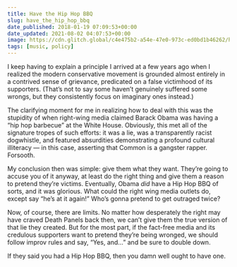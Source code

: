 ```yaml
---
title: Have the Hip Hop BBQ
slug: have_the_hip_hop_bbq
date_published: 2018-01-19 07:09:53+00:00
date_updated: 2021-08-02 04:07:53+00:00
image: https://cdn.glitch.global/c4e475b2-a54e-47e0-973c-ed0bd1b46262/hip-hop-bbq.jpg?v=1669625651678
tags: [music, policy]
---
```

I keep having to explain a principle I arrived at a few years ago when I realized the modern conservative movement is grounded almost entirely in a contrived sense of grievance, predicated on a false victimhood of its supporters. (That’s not to say some haven’t genuinely suffered some wrongs, but they consistently focus on imaginary ones instead.)

The clarifying moment for me in realizing how to deal with this was the stupidity of when right-wing media claimed Barack Obama was having a “hip hop barbecue” at the White House. Obviously, this met all of the signature tropes of such efforts: it was a lie, was a transparently racist dogwhistle, and featured absurdities demonstrating a profound cultural illiteracy — in this case, asserting that Common is a gangster rapper. Forsooth.

My conclusion then was simple: give them what they want. They’re going to accuse you of it anyway, at least do the right thing and give them a reason to pretend they’re victims. Eventually, Obama *did* have a Hip Hop BBQ of sorts, and it was glorious. What could the right wing media outlets do, except say “he’s at it again!” Who’s gonna pretend to get outraged twice?

Now, of course, there are limits. No matter how desperately the right may have craved Death Panels back then, we can’t give them the true version of that lie they created. But for the most part, if the fact-free media and its credulous supporters want to pretend they’re being wronged, we should follow improv rules and say, “Yes, and…” and be sure to double down.

If they said you had a Hip Hop BBQ, then you damn well ought to have one.

